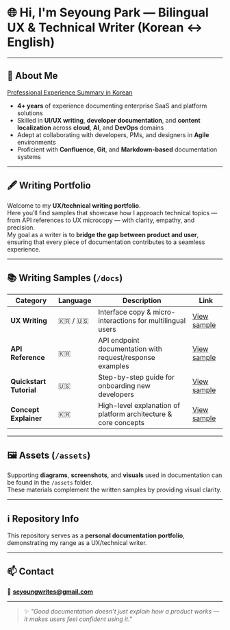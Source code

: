 # 🌐 Hi, I'm **Seyoung Park** — Bilingual UX & Technical Writer (Korean ↔ English)

---

## 🧭 About Me

[Professional Experience Summary in Korean](./profile.md)

- **4+ years** of experience documenting enterprise SaaS and platform solutions  
- Skilled in **UI/UX writing**, **developer documentation**, and **content localization** across **cloud**, **AI**, and **DevOps** domains  
- Adept at collaborating with developers, PMs, and designers in **Agile** environments  
- Proficient with **Confluence**, **Git**, and **Markdown-based** documentation systems

---

## 🖋️ Writing Portfolio

Welcome to my **UX/technical writing portfolio**.  
Here you’ll find samples that showcase how I approach technical topics — from API references to UX microcopy — with clarity, empathy, and precision.  
My goal as a writer is to **bridge the gap between product and user**, ensuring that every piece of documentation contributes to a seamless experience.

---

## 📚 Writing Samples (`/docs`)

| Category | Language | Description | Link |
|-----------|-----------|-------------|------|
| **UX Writing** | 🇰🇷 / 🇺🇸 | Interface copy & micro-interactions for multilingual users | [View sample](./tech-writing-portfolio/docs/samples/ux-writing/index.md) |
| **API Reference** | 🇰🇷 | API endpoint documentation with request/response examples | [View sample](./tech-writing-portfolio/docs/samples/api-reference/index.md) |
| **Quickstart Tutorial** | 🇺🇸 | Step-by-step guide for onboarding new developers | [View sample](./tech-writing-portfolio/docs/samples/tutorial-quickstart/index.md) |
| **Concept Explainer** | 🇰🇷 | High-level explanation of platform architecture & core concepts | [View sample](./tech-writing-portfolio/docs/samples/concept-explainer/index.md) |

---

## 🖼️ Assets (`/assets`)

Supporting **diagrams**, **screenshots**, and **visuals** used in documentation can be found in the `/assets` folder.  
These materials complement the written samples by providing visual clarity.

---

## ℹ️ Repository Info

This repository serves as a **personal documentation portfolio**, demonstrating my range as a UX/technical writer.

---

## 📫 Contact

📧 **seyoungwrites@gmail.com**

---

> ✨ *"Good documentation doesn’t just explain how a product works — it makes users feel confident using it."*

